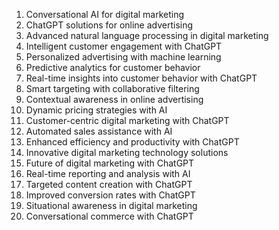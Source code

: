 1. Conversational AI for digital marketing
2. ChatGPT solutions for online advertising
3. Advanced natural language processing in digital marketing
4. Intelligent customer engagement with ChatGPT
5. Personalized advertising with machine learning
6. Predictive analytics for customer behavior
7. Real-time insights into customer behavior with ChatGPT
8. Smart targeting with collaborative filtering
9. Contextual awareness in online advertising
10. Dynamic pricing strategies with AI
11. Customer-centric digital marketing with ChatGPT
12. Automated sales assistance with AI
13. Enhanced efficiency and productivity with ChatGPT
14. Innovative digital marketing technology solutions
15. Future of digital marketing with ChatGPT
16. Real-time reporting and analysis with AI
17. Targeted content creation with ChatGPT
18. Improved conversion rates with ChatGPT
19. Situational awareness in digital marketing
20. Conversational commerce with ChatGPT
